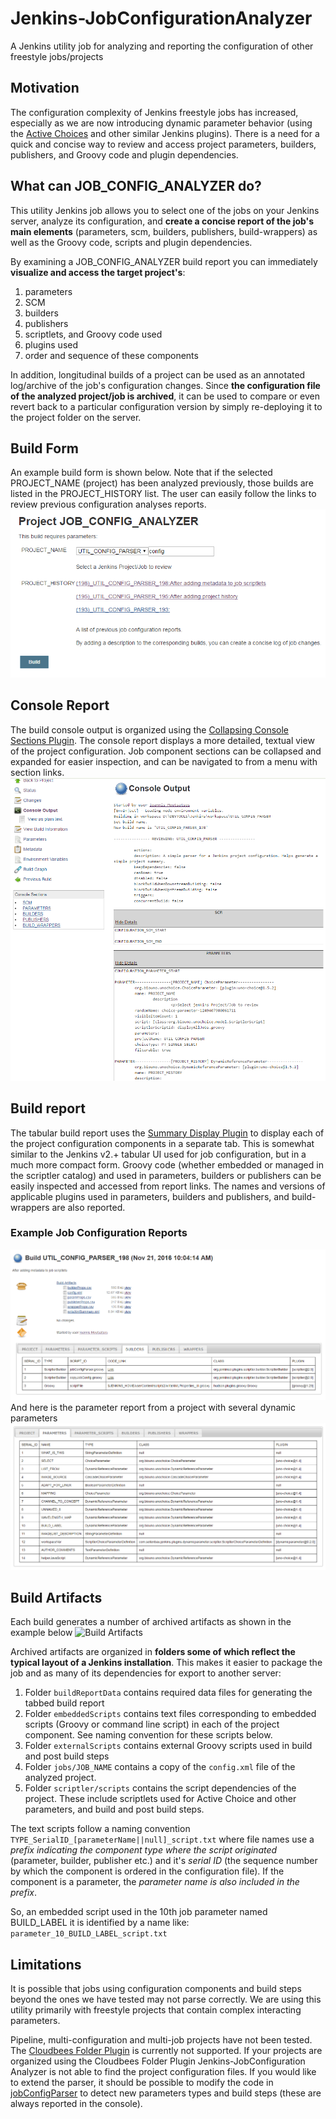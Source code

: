 # Jenkins-JobConfigurationAnalyzer
A Jenkins utility job for analyzing and reporting the configuration of other freestyle jobs/projects

## Motivation
The configuration complexity of Jenkins freestyle jobs has increased, especially as we are now introducing dynamic parameter 
behavior (using the [Active Choices](https://wiki.jenkins-ci.org/display/JENKINS/Active+Choices+Plugin) and other similar Jenkins plugins).
There is a need for a quick and concise way to review and access project parameters, builders, publishers, and Groovy code and plugin dependencies.

## What can JOB_CONFIG_ANALYZER do?
This utility Jenkins job allows you to select one of the jobs on your Jenkins server, analyze its configuration, and **create a concise report of the job's main elements** (parameters, scm, builders, publishers, build-wrappers) as well as the Groovy code, scripts and plugin dependencies.

By examining a JOB_CONFIG_ANALYZER build report you can immediately **visualize and access the target project's**:

1. parameters
2. SCM
3. builders
4. publishers
5. scriptlets, and Groovy code used
6. plugins used 
7. order and sequence of these components

In addition, longitudinal builds of a project can be used as an annotated log/archive of the job's configuration changes. 
Since **the configuration file of the analyzed project/job is archived**, it can be used to compare or even revert back to a particular configuration version by simply re-deploying it to the project folder on the server.

## Build Form
An example build form is shown below. Note that if the selected PROJECT_NAME (project) has been analyzed previously, those builds are listed in the PROJECT_HISTORY list.
The user can easily follow the links to review previous configuration analyses reports.
![Build Form](./userContent/assets/images/BuildForm.png?raw=true "Build Form")

## Console Report
The build console output is organized using the [Collapsing Console Sections Plugin](https://wiki.jenkins-ci.org/display/JENKINS/Collapsing+Console+Sections+Plugin). 
The console report displays a more detailed, textual view of the project configuration. Job component sections can be collapsed and expanded for easier inspection, and can be navigated to from a menu with section links.
![Console Report](./userContent/assets/images/ConsoleReport.png?raw=true "Console Report")

## Build report
The tabular build report uses the [Summary Display Plugin](https://wiki.jenkins-ci.org/display/JENKINS/Summary+Display+Plugin) to display each of the project configuration components in a separate tab.
This is somewhat similar to the Jenkins v2.+ tabular UI used for job configuration, but in a much more compact form.
Groovy code (whether embedded or managed in the scriptler catalog) and used in parameters, builders or publishers can be easily inspected and accessed from report links.
The names and versions of applicable plugins used in parameters, builders and publishers, and build-wrappers are also reported.

### Example Job Configuration Reports
![Example Report](./userContent/assets/images/ExampleReport.png?raw=true "example Report")
And here is the parameter report from a project with several dynamic parameters
![example Complex Param Report](./userContent/assets/images/ExampleReportComplexParam.png?raw=true "example Complex Param Report")

## Build Artifacts
Each build generates a number of archived artifacts as shown in the example below
![Build Artifacts](https://docs.google.com/drawings/d/1Gj9NMppm_3ElLFXQVX-LPQzNEHDkzCxDDWJbeuoKkmU/pub?w=639&h=600)

Archived artifacts are organized in **folders some of which reflect the typical layout of a Jenkins installation**. This makes it easier to package the job and as many of its dependencies for export to another server:

1. Folder `buildReportData` contains required data files for generating the tabbed build report
2. Folder `embeddedScripts` contains text files corresponding to embedded scripts (Groovy or command line script) in each of the project component. See naming convention for these scripts below.
3. Folder `externalScripts` contains external Groovy scripts used in build and post build steps
4. Folder `jobs/JOB_NAME` contains a copy of the `config.xml` file of the analyzed project.
5. Folder `scriptler/scripts` contains the script dependencies of the project. These include scriptlets used for Active Choice and other parameters, and build and post build steps.

The text scripts follow a naming convention `TYPE_SerialID_[parameterName||null]_script.txt` where file names use a *prefix indicating the component type where the script originated* (parameter, builder, publisher etc.) and it's *serial ID* (the sequence number by which the component is ordered in the configuration file). If the component is a parameter, the *parameter name is also included in the prefix*.

So, an embedded script used in the 10th job parameter named BUILD_LABEL it is identified by a name like: `parameter_10_BUILD_LABEL_script.txt`

## Limitations
It is possible that jobs using configuration components and build steps beyond the ones we have tested may not parse correctly.
We are using this utility primarily with freestyle projects that contain complex interacting parameters. 

Pipeline, multi-configuration and multi-job projects have not been tested.
The [Cloudbees Folder Plugin](https://wiki.jenkins-ci.org/display/JENKINS/CloudBees+Folders+Plugin) is currently not supported. If your projects are organized using the Cloudbees Folder Plugin Jenkins-JobConfiguration Analyzer is not able to find the project configuration files.
If you would like to extend the parser, it should be possible to modify the code in [jobConfigParser](./scriptler/scripts/jobConfigParser.groovy) to detect new parameters types and build steps (these are always reported in the console).



